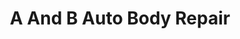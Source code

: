 ---
title: "A And B Auto Body Repair"
url: /mooresville/a-and-b-auto-body-repair/
shop: Autowerkstatt
---